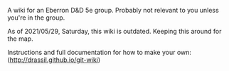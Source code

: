A wiki for an Eberron D&D 5e group. Probably not relevant to you unless you're in the group.

As of 2021/05/29, Saturday, this wiki is outdated. Keeping this around for the map.

Instructions and full documentation for how to make your own: (http://drassil.github.io/git-wiki)
